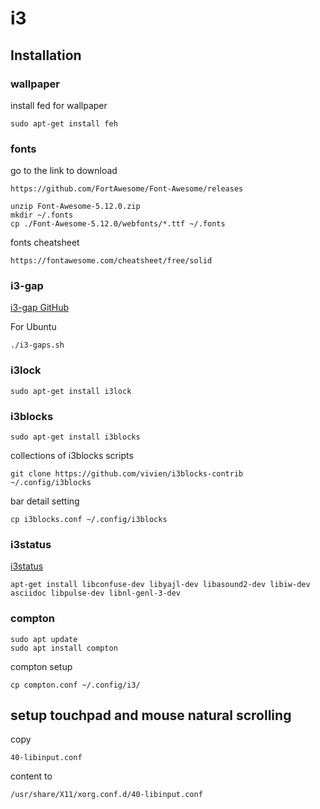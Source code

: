 # i3
## Installation

### wallpaper
install fed for wallpaper
```
sudo apt-get install feh
```

### fonts
go to the link to download
```
https://github.com/FortAwesome/Font-Awesome/releases
```
```
unzip Font-Awesome-5.12.0.zip
mkdir ~/.fonts
cp ./Font-Awesome-5.12.0/webfonts/*.ttf ~/.fonts
```

fonts cheatsheet
```
https://fontawesome.com/cheatsheet/free/solid
```

### i3-gap
[i3-gap GitHub](https://github.com/Airblader/i3)

For Ubuntu
```
./i3-gaps.sh
```

### i3lock
```
sudo apt-get install i3lock
```

### i3blocks
```
sudo apt-get install i3blocks
```

collections of i3blocks scripts
```
git clone https://github.com/vivien/i3blocks-contrib ~/.config/i3blocks
```

bar detail setting
```
cp i3blocks.conf ~/.config/i3blocks
```

### i3status
[i3status](https://github.com/i3/i3status)
```
apt-get install libconfuse-dev libyajl-dev libasound2-dev libiw-dev asciidoc libpulse-dev libnl-genl-3-dev
```

### compton

```
sudo apt update
sudo apt install compton
```
compton setup
```
cp compton.conf ~/.config/i3/
```


## setup touchpad and mouse natural scrolling

copy
```
40-libinput.conf
```
content to
```
/usr/share/X11/xorg.conf.d/40-libinput.conf
```
